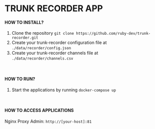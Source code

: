 # TRUNK RECORDER APP

#### HOW TO INSTALL?

1. Clone the repository `git clone https://github.com/ruby-dev/trunk-recorder.git`
2. Create your trunk-recorder configuration file at `./data/recorder/config.json`
3. Create your trunk-recorder channels file at `./data/recorder/channels.csv`

<br />

#### HOW TO RUN?

1. Start the applications by running `docker-compose up`

<br />

#### HOW TO ACCESS APPLICATIONS

Nginx Proxy Admin: `http://[your-host]:81`

<br />

<!-- Rdio Application: `http://rdio.[host]` -->

<!-- Rdio Application Admin: `http://rdio.[host]/admin` -->
